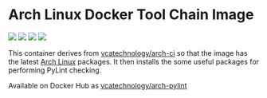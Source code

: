 # Arch Linux Docker Tool Chain Image

[![](https://images.microbadger.com/badges/image/vcatechnology/arch-pylint.svg)](http://microbadger.com/images/vcatechnology/arch-pylint "Image Layers") [![](https://images.microbadger.com/badges/version/vcatechnology/arch.svg)](http://microbadger.com/images/vcatechnology/arch-pylint "Image Version") [![](https://images.microbadger.com/badges/license/vcatechnology/arch-pylint.svg)](https://microbadger.com/images/vcatechnology/arch-pylint "Image License")  [![](https://images.microbadger.com/badges/commit/vcatechnology/arch-pylint.svg)](https://github.com/vcatechnology/docker-arch-pylint "Image Commit")

This container derives from
[vcatechnology/arch-ci](https://hub.docker.com/r/vcatechnology/arch-ci) so that the
image has the latest [Arch Linux](https://www.archlinux.org/) packages. It then
installs the some useful packages for performing PyLint checking.

Available on Docker Hub as [vcatechnology/arch-pylint](https://hub.docker.com/r/vcatechnology/arch-pylint/)
